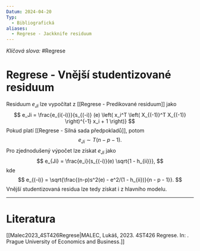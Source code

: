 ```yaml
---
Datum: 2024-04-20
Typ:
  - Bibliografická
aliases:
  - Regrese - Jackknife residuum
---
```

*Klíčová slova:* #Regrese 
# Regrese - Vnější studentizované residuum
Residuum $e_{Ji}$ lze vypočítat z [[Regrese - Predikované residuum]] jako
$$
e_Ji = \frac{e_{i(-i)}}{s_{(-i)} (e) \left( x_i^T \left( X_{(-1)}^T X_{(-1)} \right)^{-1} x_i + 1 \right)}
$$
Pokud platí [[Regrese - Silná sada předpokladů]], potom
$$
e_{Ji} \sim T(n - p - 1).
$$
Pro zjednodušený výpočet lze získat $e_{Ji}$ jako
$$
e_{Ji} = \frac{e_i}{s_{(-i)}(e) \sqrt{1 - h_{ii}}},
$$
kde
$$
e_{(-i)} = \sqrt{\frac{(n-p)s^2(e) - e^2/(1 - h_{ii})}{n - p - 1}}.
$$
Vnější studentizovaná residua lze tedy získat i z hlavního modelu.
- - -
# Literatura
[[Malec2023_4ST426Regrese|MALEC, Lukáš, 2023. 4ST426 Regrese. In: . Prague University of Economics and Business.]]